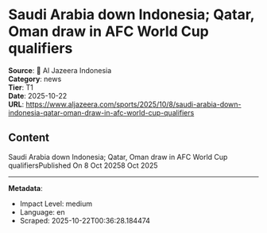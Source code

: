 # Saudi Arabia down Indonesia; Qatar, Oman draw in AFC World Cup qualifiers

**Source**: 📰 Al Jazeera Indonesia  
**Category**: news  
**Tier**: T1  
**Date**: 2025-10-22  
**URL**: https://www.aljazeera.com/sports/2025/10/8/saudi-arabia-down-indonesia-qatar-oman-draw-in-afc-world-cup-qualifiers

## Content

Saudi Arabia down Indonesia; Qatar, Oman draw in AFC World Cup qualifiersPublished On 8 Oct 20258 Oct 2025

---

**Metadata**:
- Impact Level: medium
- Language: en
- Scraped: 2025-10-22T00:36:28.184474
